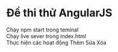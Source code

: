 # Đề thi thử AngularJS
Chạy npm start trong teminal <br>
Chạy live sever trong index.html <br>
Thực hiện các hoạt động Thêm Sửa Xóa <br>
